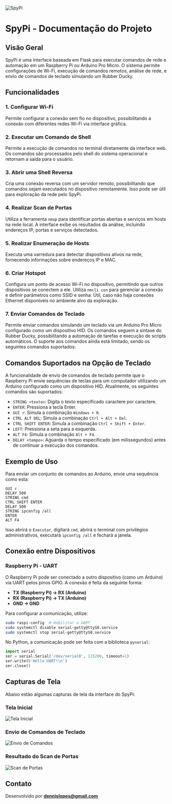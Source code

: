 ![SpyPi](SpyPi.png)
# SpyPi - Documentação do Projeto

## Visão Geral
SpyPi é uma interface baseada em Flask para executar comandos de rede e automação em um Raspberry Pi ou Arduino Pro Micro. O sistema permite configurações de Wi-Fi, execução de comandos remotos, análise de rede, e envio de comandos de teclado simulando um Rubber Ducky.

## Funcionalidades

### 1. Configurar Wi-Fi
Permite configurar a conexão sem fio no dispositivo, possibilitando a conexão com diferentes redes Wi-Fi via interface gráfica.

### 2. Executar um Comando de Shell
Permite a execução de comandos no terminal diretamente da interface web. Os comandos são processados pelo shell do sistema operacional e retornam a saída para o usuário.

### 3. Abrir uma Shell Reversa
Cria uma conexão reversa com um servidor remoto, possibilitando que comandos sejam executados no dispositivo remotamente. Isso pode ser útil para exploração da rede pelo SpyPi.

### 4. Realizar Scan de Portas
Utiliza a ferramenta `nmap` para identificar portas abertas e serviços em hosts na rede local. A interface exibe os resultados da análise, incluindo endereços IP, portas e serviços detectados.

### 5. Realizar Enumeração de Hosts
Executa uma varredura para detectar dispositivos ativos na rede, fornecendo informações sobre endereços IP e MAC.

### 6. Criar Hotspot
Configura um ponto de acesso Wi-Fi no dispositivo, permitindo que outros dispositivos se conectem a ele. Utiliza `nmcli con` para gerenciar a conexão e definir parâmetros como SSID e senha. Útil, caso não haja conexões Ethernet disponíveis no ambiente alvo da exploração.

### 7. Enviar Comandos de Teclado
Permite enviar comandos simulando um teclado via um Arduino Pro Micro configurado como um dispositivo HID. Os comandos seguem a sintaxe do Rubber Ducky, possibilitando a automação de tarefas e execução de scripts automáticos. O suporte aos comandos ainda está limitado, sendo os seguintes comandos suportados:

## Comandos Suportados na Opção de Teclado
A funcionalidade de envio de comandos de teclado permite que o Raspberry Pi envie sequências de teclas para um computador utilizando um Arduino configurado como um dispositivo HID. Atualmente, os seguintes comandos são suportados:

- `STRING <texto>`: Digita o texto especificado caractere por caractere.
- `ENTER`: Pressiona a tecla Enter.
- `GUI r`: Simula a combinação `Windows + R`.
- `CTRL ALT DEL`: Simula a combinação `Ctrl + Alt + Del`.
- `CTRL SHIFT ENTER`: Simula a combinação `Ctrl + Shift + Enter`.
- `LEFT`: Pressiona a seta para a esquerda.
- `ALT F4`: Simula a combinação `Alt + F4`.
- `DELAY <tempo>`: Aguarda o tempo especificado (em milissegundos) antes de continuar a execução dos comandos.

## Exemplo de Uso
Para enviar um conjunto de comandos ao Arduino, envie uma sequência como esta:
```
GUI r
DELAY 500
STRING cmd
CTRL SHIFT ENTER
DELAY 500
STRING ipconfig /all
ENTER
ALT F4
```
Isso abrirá o `Executar`, digitará `cmd`, abrirá o terminal com privilégios administrativos, executará `ipconfig /all` e fechará a janela.



## Conexão entre Dispositivos

### Raspberry Pi - UART
O Raspberry Pi pode ser conectado a outro dispositivo (como um Arduino) via UART pelos pinos GPIO. A conexão é feita da seguinte forma:
- **TX (Raspberry Pi) -> RX (Arduino)**
- **RX (Raspberry Pi) -> TX (Arduino)**
- **GND -> GND**

Para configurar a comunicação, utilize:
```bash
sudo raspi-config  # Habilitar a UART
sudo systemctl disable serial-getty@ttyS0.service
sudo systemctl stop serial-getty@ttyS0.service
```
No Python, a comunicação pode ser feita com a biblioteca `pyserial`:
```python
import serial
ser = serial.Serial('/dev/serial0', 115200, timeout=1)
ser.write(b'Hello UART!\n')
ser.close()
```

## Capturas de Tela
Abaixo estão algumas capturas de tela da interface do SpyPi:

### Tela Inicial
![Tela Inicial](image_1.png)

### Envio de Comandos de Teclado
![Envio de Comandos](image_2.png)

### Resultado do Scan de Portas
![Scan de Portas](image_3.png)

## Contato
Desenvolvido por **dennislopes@gmail.com**


